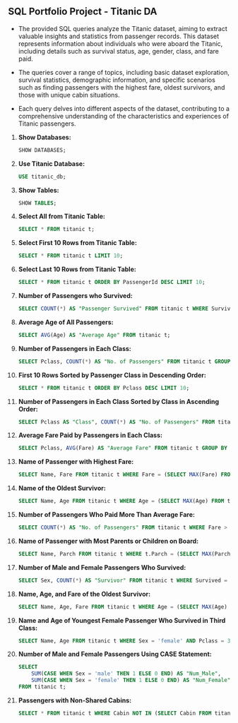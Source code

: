 ## SQL Portfolio Project - Titanic DA

- The provided SQL queries analyze the Titanic dataset, aiming to extract valuable insights and statistics from passenger records. This dataset represents information about individuals who were aboard the Titanic, including details such as survival status, age, gender, class, and fare paid. 

- The queries cover a range of topics, including basic dataset exploration, survival statistics, demographic information, and specific scenarios such as finding passengers with the highest fare, oldest survivors, and those with unique cabin situations. 

- Each query delves into different aspects of the dataset, contributing to a comprehensive understanding of the characteristics and experiences of Titanic passengers.

1. **Show Databases:**
   ```sql
   SHOW DATABASES;
   ```

2. **Use Titanic Database:**
   ```sql
   USE titanic_db;
   ```

3. **Show Tables:**
   ```sql
   SHOW TABLES;
   ```

4. **Select All from Titanic Table:**
   ```sql
   SELECT * FROM titanic t;
   ```

5. **Select First 10 Rows from Titanic Table:**
   ```sql
   SELECT * FROM titanic t LIMIT 10;
   ```

6. **Select Last 10 Rows from Titanic Table:**
   ```sql
   SELECT * FROM titanic t ORDER BY PassengerId DESC LIMIT 10;
   ```

7. **Number of Passengers who Survived:**
   ```sql
   SELECT COUNT(*) AS "Passenger Survived" FROM titanic t WHERE Survived = 1;
   ```

8. **Average Age of All Passengers:**
   ```sql
   SELECT AVG(Age) AS "Average Age" FROM titanic t;
   ```

9. **Number of Passengers in Each Class:**
   ```sql
   SELECT Pclass, COUNT(*) AS "No. of Passengers" FROM titanic t GROUP BY Pclass ORDER BY Pclass ASC;
   ```

10. **First 10 Rows Sorted by Passenger Class in Descending Order:**
    ```sql
    SELECT * FROM titanic t ORDER BY Pclass DESC LIMIT 10;
    ```

11. **Number of Passengers in Each Class Sorted by Class in Ascending Order:**
    ```sql
    SELECT Pclass AS "Class", COUNT(*) AS "No. of Passengers" FROM titanic t GROUP BY Pclass ORDER BY Pclass ASC;
    ```

12. **Average Fare Paid by Passengers in Each Class:**
    ```sql
    SELECT Pclass, AVG(Fare) AS "Average Fare" FROM titanic t GROUP BY Pclass ORDER BY Pclass ASC;
    ```

13. **Name of Passenger with Highest Fare:**
    ```sql
    SELECT Name, Fare FROM titanic t WHERE Fare = (SELECT MAX(Fare) FROM titanic t);
    ```

14. **Name of the Oldest Survivor:**
    ```sql
    SELECT Name, Age FROM titanic t WHERE Age = (SELECT MAX(Age) FROM titanic t2 WHERE Survived = 1) AND Survived = 1;
    ```

15. **Number of Passengers Who Paid More Than Average Fare:**
    ```sql
    SELECT COUNT(*) AS "No. of Passengers" FROM titanic t WHERE Fare > (SELECT AVG(Fare) FROM titanic t2);
    ```

16. **Name of Passenger with Most Parents or Children on Board:**
    ```sql
    SELECT Name, Parch FROM titanic t WHERE t.Parch = (SELECT MAX(Parch) FROM titanic t2);
    ```

17. **Number of Male and Female Passengers Who Survived:**
    ```sql
    SELECT Sex, COUNT(*) AS "Survivor" FROM titanic t WHERE Survived = 1 GROUP BY Sex ORDER BY Sex ASC;
    ```

18. **Name, Age, and Fare of the Oldest Survivor:**
    ```sql
    SELECT Name, Age, Fare FROM titanic t WHERE Age = (SELECT MAX(Age) FROM titanic t2 WHERE Survived = 1);
    ```

19. **Name and Age of Youngest Female Passenger Who Survived in Third Class:**
    ```sql
    SELECT Name, Age FROM titanic t WHERE Sex = 'female' AND Pclass = 3 AND Survived = 1 AND Age = (SELECT MIN(Age) FROM titanic t2 WHERE Sex = 'female' AND t.Survived = 1 AND Pclass = 3);
    ```

20. **Number of Male and Female Passengers Using CASE Statement:**
    ```sql
    SELECT
        SUM(CASE WHEN Sex = 'male' THEN 1 ELSE 0 END) AS "Num_Male",
        SUM(CASE WHEN Sex = 'female' THEN 1 ELSE 0 END) AS "Num_Female"
    FROM titanic t;
    ```

21. **Passengers with Non-Shared Cabins:**
    ```sql
    SELECT * FROM titanic t WHERE Cabin NOT IN (SELECT Cabin FROM titanic t GROUP BY Cabin HAVING COUNT(*) > 1);
    ```

